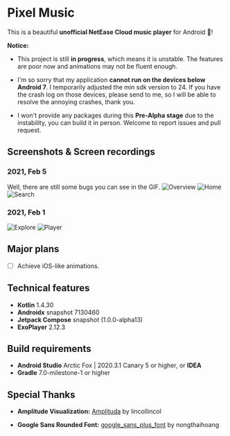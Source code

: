 # Pixel Music

This is a beautiful **unofficial NetEase Cloud music player** for Android 🥳!

**Notice:**

* This project is still **in progress**, which means it is unstable. The features are poor now and
  animations may not be fluent enough.

* I'm so sorry that my application **cannot run on the devices below Android 7**. I temporarily
  adjusted the min sdk version to 24. If you have the crash log on those devices, please send to me,
  so I will be able to resolve the annoying crashes, thank you.

* I won't provide any packages during this **Pre-Alpha stage** due to the instability, you can build
  it in person. Welcome to report issues and pull request.

## Screenshots & Screen recordings

### 2021, Feb 5

Well, there are still some bugs you can see in the GIF.
![Overview](arts/overview.gif)
![Home](arts/home.png)
![Search](arts/search.png)

### 2021, Feb 1

![Explore](arts/explore.png)
![Player](arts/player.png)

## Major plans

- [ ] Achieve iOS-like animations.

## Technical features

* **Kotlin** 1.4.30
* **Androidx** snapshot 7130460
* **Jetpack Compose** snapshot (1.0.0-alpha13)
* **ExoPlayer** 2.12.3

## Build requirements

* **Android Studio** Arctic Fox | 2020.3.1 Canary 5 or higher, or **IDEA**
* **Gradle** 7.0-milestone-1 or higher

## Special Thanks

* **Amplitude Visualization:** [Amplituda](https://github.com/lincollincol/Amplituda)
  by lincollincol

* **Google Sans Rounded
  Font:** [google_sans_plus_font](https://github.com/nongthaihoang/google_sans_plus_font)
  by nongthaihoang
